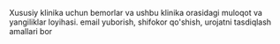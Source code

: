 Xususiy klinika uchun bemorlar va ushbu klinika orasidagi muloqot va yangiliklar loyihasi. email yuborish, shifokor qo'shish, urojatni tasdiqlash amallari bor
